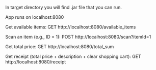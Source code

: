 In target directory you will find .jar file that you can run.

App runs on localhost:8080

Get available items:
GET http://localhost:8080/available_items

Scan an item (e.g., ID = 1):
POST http://localhost:8080/scan?itemId=1

Get total price:
GET http://localhost:8080/total_sum

Get receipt (total price + description + clear shopping cart):
GET http://localhost:8080/receipt
